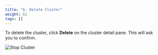 ```yaml
---
title: "b. Delete Cluster"
weight: 62
tags: []
---
```


To delete the cluster, click **Delete** on the cluster detail pane. This will ask you to confirm.

![Stop Cluster](/images/06-Cleanup/pcui-delete.png)